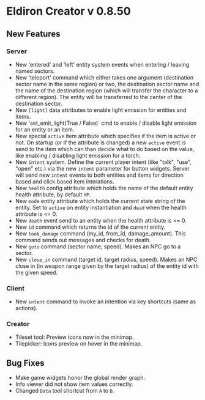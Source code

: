 
# Eldiron Creator v 0.8.50

## New Features

### Server

- New 'entered' and 'left' entity system events when entering / leaving named sectors.
- New 'teleport' command which either takes one argument (destination sector name in the same region) or two, the destination sector name and the name of the destination region (which will transfer the character to a different region). The entity will be transferred to the center of the destination sector.
- New `[light]` data attributes to enable light emission for entities and items.
- New 'set_emit_light(True / False)` cmd to enable / disable light emission for an entity or an item.
- New special `active` item attribute which specifies if the item is active or not. On startup (or if the attribute is changed) a new `active` event is send to the item which can than decide what to do based on the value, like enabling / disabling light emission for a torch.
- New `intent` system. Define the current player intent (like "talk", "use", "open" etc.) via the new `intent` parameter for button widgets. Server will send new `intent` events to both entities and items for direction based and click based item interations.
- New `health` config attribute which holds the name of the default entity health attribute, by default `HP`.
- New `mode` entity attribute which holds the current state string of the entity. Set to `active` on entity instantiation and `dead` when the health attribute is <= 0.
- New `death` event send to an entity when the health attribute is <= 0.
- New `id` command which returns the id of the current entity.
- New `took_damage` command (my_id, from_id, damage_amount). This command sends out messages and checks for death.
- New `goto` command (sector name, speed). Makes an NPC go to a sector.
- New  `close_in` command (target id, target radius, speed). Makes an NPC close in (in weapon range given by the target radius) of the entity id with the given speed.

### Client

- New `intent` command to invoke an intention via key shortcuts (same as actions).

### Creator

- Tileset tool: Preview icons now in the minimap.
- Tilepicker: Icons preview on hover in the minimap.

## Bug Fixes

- Make game widgets honor the global render graph.
- Info viewer did not show item values correctly.
- Changed `Data` tool shortcut from `A` to `D`.
